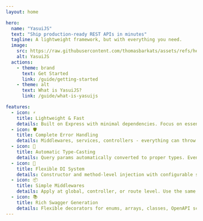```yaml
---
layout: home

hero:
  name: "YasuiJS"
  text: "Ship production-ready REST APIs in minutes"
  tagline: A lightweight framework, but with everything you need.
  image:
    src: https://raw.githubusercontent.com/thomasbarkats/assets/refs/heads/main/yasui/yasui-logo-mascot-opt.svg
    alt: YasuiJS
  actions:
    - theme: brand
      text: Get Started
      link: /guide/getting-started
    - theme: alt
      text: What is YasuiJS?
      link: /guide/what-is-yasuijs

features:
  - icon: ⚡
    title: Lightweight & Fast
    details: Built on Express with minimal dependencies. Focus on essentials without the bloat.
  - icon: 🛡️
    title: Complete Error Handling
    details: Middlewares, services, controllers - everything can throw without try/catch. Automatic error handling everywhere.
  - icon: 🔧
    title: Automatic Type-Casting
    details: Query params automatically converted to proper types. Even in middlewares.
  - icon: 🧩
    title: Flexible DI System
    details: Constructor and method-level injection with configurable scopes for better control.
  - icon: 📦
    title: Simple Middlewares
    details: Apply at global, controller, or route level. Use the same decorators as controllers.
  - icon: 📚
    title: Rich Swagger Generation
    details: Flexible decorators for enums, arrays, classes, OpenAPI schemas. Generated from your existing code.
---
```

